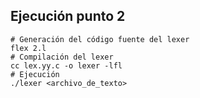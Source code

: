 ## Ejecución punto 2
```
# Generación del código fuente del lexer
flex 2.l
# Compilación del lexer
cc lex.yy.c -o lexer -lfl
# Ejecución
./lexer <archivo_de_texto>
```
